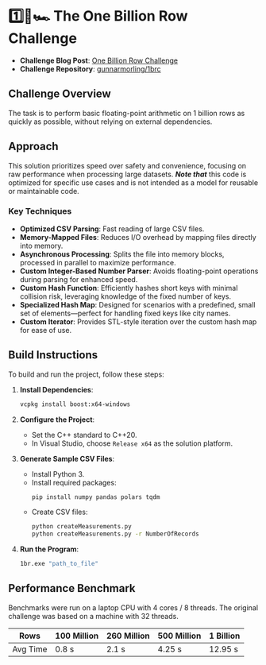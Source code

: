 # 1️⃣🐝🏎️ The One Billion Row Challenge

- **Challenge Blog Post**: [One Billion Row Challenge](https://www.morling.dev/blog/one-billion-row-challenge/)
- **Challenge Repository**: [gunnarmorling/1brc](https://github.com/gunnarmorling/1brc)

## Challenge Overview

The task is to perform basic floating-point arithmetic on 1 billion rows as quickly as possible, without relying on external dependencies.

## Approach

This solution prioritizes speed over safety and convenience, focusing on raw performance when processing large datasets. _**Note that**_  this code is optimized for specific use cases and is not intended as a model for reusable or maintainable code.

### Key Techniques

- **Optimized CSV Parsing**: Fast reading of large CSV files.
- **Memory-Mapped Files**: Reduces I/O overhead by mapping files directly into memory.
- **Asynchronous Processing**: Splits the file into memory blocks, processed in parallel to maximize performance.
- **Custom Integer-Based Number Parser**: Avoids floating-point operations during parsing for enhanced speed.
- **Custom Hash Function**: Efficiently hashes short keys with minimal collision risk, leveraging knowledge of the fixed number of keys.
- **Specialized Hash Map**: Designed for scenarios with a predefined, small set of elements—perfect for handling fixed keys like city names.
- **Custom Iterator**: Provides STL-style iteration over the custom hash map for ease of use.

## Build Instructions

To build and run the project, follow these steps:

1. **Install Dependencies**:
   ```bash
   vcpkg install boost:x64-windows
   ```
2. **Configure the Project**:
   - Set the C++ standard to C++20.
   - In Visual Studio, choose `Release x64` as the solution platform.

3. **Generate Sample CSV Files**:
   - Install Python 3.
   - Install required packages:
     ```bash
     pip install numpy pandas polars tqdm
     ```
   - Create CSV files:
     ```bash
     python createMeasurements.py
     python createMeasurements.py -r NumberOfRecords
     ```

4. **Run the Program**:
   ```bash
   1br.exe "path_to_file"
   ```

## Performance Benchmark

Benchmarks were run on a laptop CPU with 4 cores / 8 threads. The original challenge was based on a machine with 32 threads.

| Rows       | 100 Million | 260 Million | 500 Million | 1 Billion |
|------------|-------------|-------------|-------------|-----------|
| Avg Time   | 0.8 s       | 2.1 s       | 4.25 s      | 12.95 s   |
